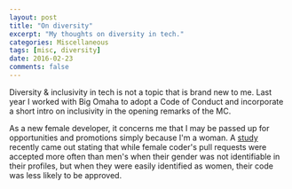 ```yaml
---
layout: post
title: "On diversity"
excerpt: "My thoughts on diversity in tech."
categories: Miscellaneous
tags: [misc, diversity]
date: 2016-02-23
comments: false
---
```


Diversity & inclusivity in tech is not a topic that is brand new to me. Last year I worked with Big Omaha to adopt a Code of Conduct and incorporate a short intro on inclusivity in the opening remarks of the MC. 

As a new female developer, it concerns me that I may be passed up for opportunities and promotions simply because I'm a woman. A <a href="http://www.theguardian.com/technology/2016/feb/12/women-considered-better-coders-hide-gender-github">study</a> recently came out stating that while female coder's pull requests were accepted more often than men's when their gender was not identifiable in their profiles, but when they were easily identified as women, their code was less likely to be approved.